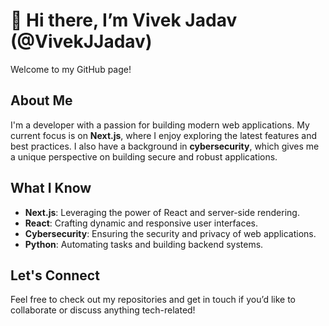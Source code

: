 # 👋 Hi there, I’m Vivek Jadav (@VivekJJadav)

Welcome to my GitHub page!

## About Me
I'm a developer with a passion for building modern web applications. My current focus is on **Next.js**, where I enjoy exploring the latest features and best practices. I also have a background in **cybersecurity**, which gives me a unique perspective on building secure and robust applications.

## What I Know
- **Next.js**: Leveraging the power of React and server-side rendering.
- **React**: Crafting dynamic and responsive user interfaces.
- **Cybersecurity**: Ensuring the security and privacy of web applications.
- **Python**: Automating tasks and building backend systems.

## Let's Connect
Feel free to check out my repositories and get in touch if you’d like to collaborate or discuss anything tech-related!

